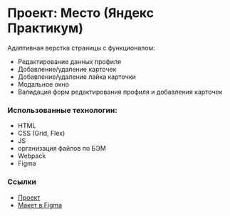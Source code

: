 # Проект: Место (Яндекс Практикум)
Адаптивная верстка страницы с функционалом:
* Редактирование данных профиля
* Добавление/удаление карточек
* Добавление/удаление лайка карточки
* Модальное окно
* Валидация форм редактирования профиля и добавления карточек

### Использованные технологии:
* HTML
* CSS (Grid, Flex)
* JS
* организация файлов по БЭМ
* Webpack
* Figma

### Ссылки
* [Проект](https://nurgaleevadi.github.io/mesto-portfolio/src/index.html)
* [Макет в Figma](https://www.figma.com/file/2cn9N9jSkmxD84oJik7xL7/JavaScript.-Sprint-4?node-id=0%3A1)

